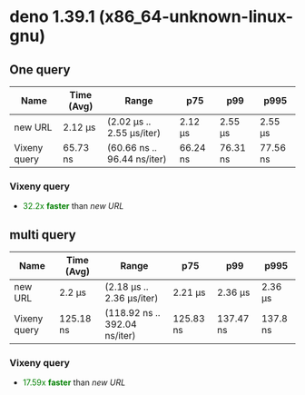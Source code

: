 
# deno 1.39.1 (x86_64-unknown-linux-gnu)

## One query
| Name | Time (Avg) | Range | p75 | p99 | p995 |
|------|------------|-------|-----|-----|------|
| new URL | 2.12 µs | (2.02 µs .. 2.55 µs/iter) | 2.12 µs | 2.55 µs | 2.55 µs |
| Vixeny query | 65.73 ns | (60.66 ns .. 96.44 ns/iter) | 66.24 ns | 76.31 ns | 77.56 ns |## **Summary** for *One query*

### **Vixeny query** 

- <span style="color:green">32.2x **faster**</span> than *new URL*





## multi query
| Name | Time (Avg) | Range | p75 | p99 | p995 |
|------|------------|-------|-----|-----|------|
| new URL | 2.2 µs | (2.18 µs .. 2.36 µs/iter) | 2.21 µs | 2.36 µs | 2.36 µs |
| Vixeny query | 125.18 ns | (118.92 ns .. 392.04 ns/iter) | 125.83 ns | 137.47 ns | 137.8 ns |## **Summary** for *multi query*

### **Vixeny query** 

- <span style="color:green">17.59x **faster**</span> than *new URL*


